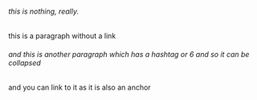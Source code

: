 

###### this is nothing, really.

this is a paragraph without a link

###### and this is another paragraph which has a hashtag or 6 and so it can be collapsed

and you can link to it as it is also an anchor